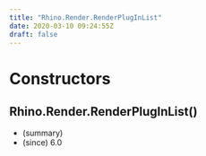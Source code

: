 ```yaml
---
title: "Rhino.Render.RenderPlugInList"
date: 2020-03-10 09:24:55Z
draft: false
---
```


# Constructors
## Rhino.Render.RenderPlugInList()
- (summary) 
- (since) 6.0
